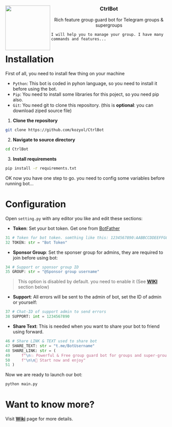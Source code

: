 <div>
    <img align="left" src="https://github.com/kozyol/CtrlBot/assets/118578799/406e0dba-c5f4-486d-b7a4-9b586e009a38" width=140 />
    <h3 align="center">CtrlBot</h3> 
    <p align="center">Rich feature group guard bot for Telegram groups &amp; supergroups</p>
</div>

```plaintext
I will help you to manage your group. I have many commands and features...
```

# Installation
First of all, you need to install few thing on your machine
+ `Python`: This bot is coded in pyhon language, so you need to install it before using the bot.
+ `Pip`: You need to install some libraries for this poject, so you need pip also.
+ `Git`: You need git to clone this repository. (this is **optional**: you can download ziped source file)
1. **Clone the repository**
```bash
git clone https://github.com/kozyol/CtrlBot
```
2. **Navigate to source directory**
```bash
cd CtrlBot
```
3. **Install requirements**
```bash
pip install -r requirements.txt
```
OK now you have one step to go. you need to config some variables before running bot...

# Configuration
Open `setting.py` with any editor you like and edit these sections:
+ **Token**: Set your bot token. Get one from [BotFather](https://t.me/BotFather)
```python
31 # Token for bot token. somthing like this: 1234567890:AABBCCDDEEFFGGHHIIIJJMMLLSS
32 TOKEN: str = "Bot Token"
```
+ **Sponsor Group**: Set the sponser group for admins, they are required to join before using bot:
```python
34 # Support or sponsor group ID
35 GROUP: str = "@Sponsor group username"
```
> This option is disabled by default. you need to enable it (See [**WIKI**](https://github.com/kozyol/CtrlBot/wiki) section below)
+ **Support**: All errors will be sent to the admin of bot, set the ID of admin or yourself:
```python
37 # Chat-ID of support admin to send errors 
38 SUPPORT: int = 1234567890
```
+ **Share Text**: This is needed when you want to share your bot to friend using forward.
```python
46 # Share LINK & TEXT used to share bot
47 SHARE_TEXT: str = "t.me/BotUsername"
48 SHARE_LINK: str = (
49     f"\n💥 Powerful & Free group guard bot for groups and super-groups!"
50     f"\n\n👾 Start now and enjoy"
51 )
```
Now we are ready to launch our bot:
```python
python main.py
```

# Want to know more?
Visit **[Wiki](https://github.com/kozyol/CtrlBot/wiki)** page for more details.
